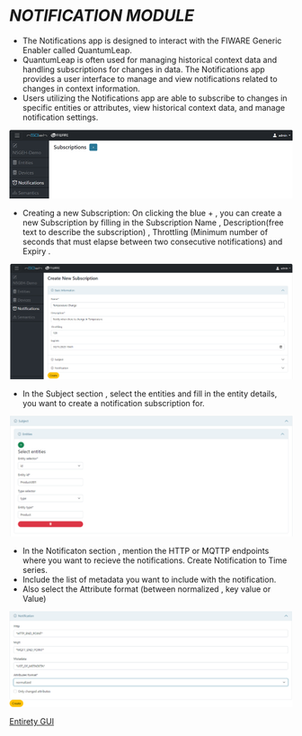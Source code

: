 # *NOTIFICATION MODULE*

-	The Notifications app is designed to interact with the FIWARE Generic Enabler called QuantumLeap.
-	QuantumLeap is often used for managing historical context data and handling subscriptions for changes in data. The Notifications app provides a user interface to manage and view notifications related to changes in context information.
-	Users utilizing the Notifications app are able to subscribe to changes in specific entities or attributes, view historical context data, and manage notification settings.

![Alt text](image-17.png)

-	Creating a new Subscription: On clicking the blue + , you can create a new Subscription by filling in the Subscription Name , Description(free text to describe the subscription) , Throttling (Minimum number of seconds that must elapse between two consecutive notifications) and Expiry .

![Alt text](image-18.png)

-	In the Subject section , select the entities and fill in the entity details, you want to create a notification subscription for.

![Alt text](image-19.png)

-	In the Notificaton section , mention the HTTP or MQTTP endpoints where you want to recieve the notifications. Create Notification to Time series.
-	Include the list of metadata you want to include with the notification.
-	Also select the Attribute format (between normalized , key value or Value)

![Alt text](image-20.png)

 [Entirety GUI](https://github.com/N5GEH/n5geh.tools.entirety/blob/6e8b8ba47611c5a04fe9dae1a21d7852a61b69a7/docs/GUI_TUTORIALS.md)